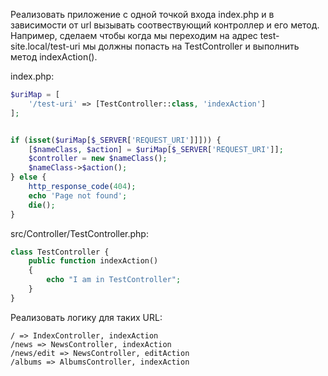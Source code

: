Реализовать приложение с одной точкой входа index.php и в зависимости от 
url вызывать соотвествующий контроллер и его метод. Например, сделаем чтобы когда мы переходим
на адрес test-site.local/test-uri мы должны попасть на TestController и выполнить метод indexAction().

index.php:
```php
$uriMap = [
	'/test-uri' => [TestController::class, 'indexAction']
];


if (isset($uriMap[$_SERVER['REQUEST_URI']]])) {
	[$nameClass, $action] = $uriMap[$_SERVER['REQUEST_URI']];
	$controller = new $nameClass();
	$nameClass->$action();
} else {
	http_response_code(404);
	echo 'Page not found';
	die();
}
```

src/Controller/TestController.php:
```php
class TestController {
	public function indexAction() 
	{
		echo "I am in TestController";
	}
}
```

Реализовать логику для таких URL:
```
/ => IndexController, indexAction
/news => NewsController, indexAction
/news/edit => NewsController, editAction
/albums => AlbumsController, indexAction
```
